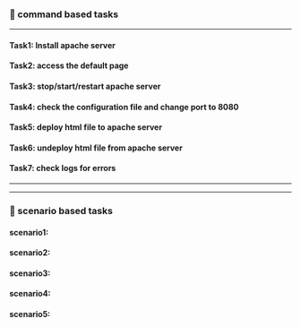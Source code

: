 ### :camel: command based tasks
---
#### Task1: Install apache server
#### Task2: access the default page
#### Task3: stop/start/restart apache server
#### Task4: check the configuration file and change port to 8080
#### Task5: deploy html file to apache server
#### Task6: undeploy html file from apache server
#### Task7: check logs for errors
---
---
### :rocket: scenario based tasks 
#### scenario1: 
#### scenario2: 
#### scenario3: 
#### scenario4: 
#### scenario5: 